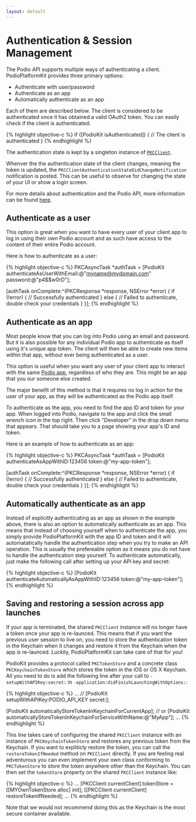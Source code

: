 ```yaml
---
layout: default
---
```

# Authentication & Session Management

The Podio API supports multiple ways of authenticating a client. PodioPlatformKit provides three primary options:

* Authenticate with user/password
* Authenticate as an app
* Automatically authenticate as an app

Each of them are described below. The client is considered to be authenticated once it has obtained a valid OAuth2 token. You can easily check if the client is authenticated:

{% highlight objective-c %}
if ([PodioKit isAuthenticated]) {
  // The client is authenticated
}
{% endhighlight %}

The authentication state is kept by a singleton instance of [`PKCClient`](https://github.com/podio/podio-objc/blob/master/PodioPlatformKit/Core/PKCClient.h).

Whenver the the authentication state of the client changes, meaning the token is updated, the `PKCClientAuthenticationStateDidChangeNotification` notification is posted. This can be useful to observe for changing the state of your UI or show a login screen.

For more details about authentication and the Podio API, more information can be found [here](https://developers.podio.com/authentication).

## Authenticate as a user

This option is great when you want to have every user of your client app to log in using their own Podio account and as such have access to the content of their entire Podio account.

Here is how to authenticate as a user:

{% highlight objective-c %}
PKCAsyncTask *authTask = [PodioKit authenticateAsUserWithEmail:@"myname@mydomain.com" password:@"p4$$w0rD"];

[authTask onComplete:^(PKCResponse *response, NSError *error) {
  if (!error) {
    // Successfully authenticated
  } else {
    // Failed to authenticate, double check your credentials
  }
}];
{% endhighlight %}

## Authenticate as an app

Most people know that you can log into Podio using an email and password. But it is also possible for any individual Podio app to authenticate as itself using it's unique app token. The client will then be able to create new items within that app, without ever being authenticated as a user.

This option is useful when you want any user of your client app to interact with the same [Podio app](https://developers.podio.com/doc/applications), regardless of who they are. This might be an app that you our someone else created.

The major benefit of this method is that it requires no log in action for the user of your app, as they will be authenticated as the Podio app itself.

To authenticate as the app, you need to find the app ID and token for your app. When logged into Podio, navigate to the app and click the small wrench icon in the top right. Then click "Developer" in the drop down menu that appears. That should take you to a page showing your app's ID and token.

Here is an example of how to authenticate as an app:

{% highlight objective-c %}
PKCAsyncTask *authTask = [PodioKit authenticateAsAppWithID:123456 token:@"my-app-token"];

[authTask onComplete:^(PKCResponse *response, NSError *error) {
  if (!error) {
    // Successfully authenticated
  } else {
    // Failed to authenticate, double check your credentials
  }
}];
{% endhighlight %}

## Automatically authenticate as an app

Instead of explicitly authenticating as an app as shown in the example above, there is also an option to automatically authenticate as an app. This means that instead of choosing yourself when to authenticate the app, you simply provide PodioPlatformKit with the app ID and token and it will automatatically handle the authentication step when you try to make an API operation. This is usually the prefereable option as it means you do not have to handle the authentication step yourself. To authenticate automatically, just make the following call after setting up your API key and secret:

{% highlight objective-c %}
[PodioKit authenticateAutomaticallyAsAppWithID:123456 token:@"my-app-token"];
{% endhighlight %}

## Saving and restoring a session across app launches

If your app is terminated, the shared `PKCClient` instance will no longer have a token once your app is re-launced. This means that if you want the previous user session to live on, you need to store the authentication token in the Keychain when it changes and restore it from the Keychain when the app is re-launced. Luckily, PodioPlatformKit can take care of that for you!

PodioKit provides a protocol called `PKCTokenStore` and a concrete class `PKCKeychainTokenStore` which stores the token in the iOS or OS X Keychain. All you need to do is add the following line after your call to `-setupWithAPIKey:secret:` in `-application:didFinishLaunchingWithOptions:`:

{% highlight objective-c %}
...
// [PodioKit setupWithAPIKey:PODIO_API_KEY secret:];

[PodioKit automaticallyStoreTokenInKeychainForCurrentApp];
// or
[PodioKit automaticallyStoreTokenInKeychainForServiceWithName:@"MyApp"];
...
{% endhighlight %}

This line takes care of configuring the shared `PKCClient` instance with an instance of `PKCKeychainTokenStore` and restores any previous token from the Keychain. If you want to expliticly restore the token, you can call the `restoreTokenIfNeeded` method on `PKCClient` directly. If you are feeling real adventurous you can even implement your own class conforming to `PKCTokenStore` to store the token anywhere other than the Keychain. You can then set the `tokenStore` property on the shared `PKCClient` instance like:

{% highlight objective-c %}
...
[PKCClient currentClient].tokenStore = [[MYOwnTokenStore alloc] init];
[[PKCClient currentClient] restoreTokenIfNeeded];
...
{% endhighlight %}

Note that we would not recommend doing this as the Keychain is the most secure container available.
